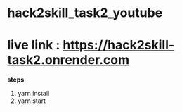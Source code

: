 # hack2skill_task2_youtube
# live link : https://hack2skill-task2.onrender.com

**steps**
1. yarn install
2. yarn start
